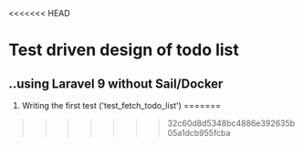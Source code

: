 
<<<<<<< HEAD
# Test driven design of todo list

## ..using Laravel 9 without Sail/Docker

1. Writing the first test ('test_fetch_todo_list')
=======
>>>>>>> 32c60d8d5348bc4886e392635b05a1dcb955fcba
